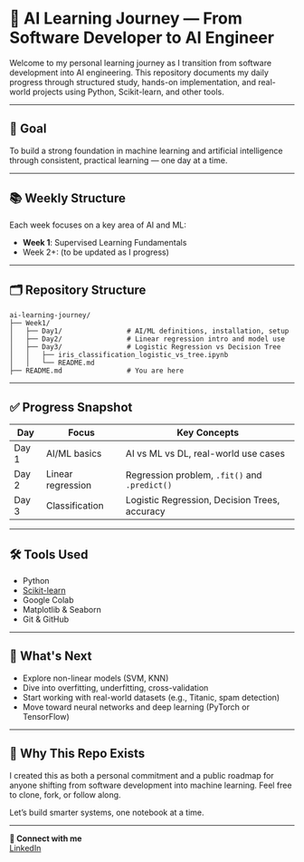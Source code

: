 # 🧠 AI Learning Journey — From Software Developer to AI Engineer

Welcome to my personal learning journey as I transition from software development into AI engineering. This repository documents my daily progress through structured study, hands-on implementation, and real-world projects using Python, Scikit-learn, and other tools.

---

## 🎯 Goal

To build a strong foundation in machine learning and artificial intelligence through consistent, practical learning — one day at a time.

---

## 📚 Weekly Structure

Each week focuses on a key area of AI and ML:
- **Week 1**: Supervised Learning Fundamentals
- Week 2+: (to be updated as I progress)

---

## 🗂️ Repository Structure

```
ai-learning-journey/
├── Week1/
│   ├── Day1/                # AI/ML definitions, installation, setup
│   ├── Day2/                # Linear regression intro and model use
│   ├── Day3/                # Logistic Regression vs Decision Tree
│   │   ├── iris_classification_logistic_vs_tree.ipynb
│   │   └── README.md
├── README.md                # You are here
```

---

## ✅ Progress Snapshot

| Day | Focus | Key Concepts |
|-----|-------|--------------|
| Day 1 | AI/ML basics | AI vs ML vs DL, real-world use cases |
| Day 2 | Linear regression | Regression problem, `.fit()` and `.predict()` |
| Day 3 | Classification | Logistic Regression, Decision Trees, accuracy |

---

## 🛠️ Tools Used

- Python
- [Scikit-learn](https://scikit-learn.org)
- Google Colab
- Matplotlib & Seaborn
- Git & GitHub

---

## 🚀 What's Next

- Explore non-linear models (SVM, KNN)
- Dive into overfitting, underfitting, cross-validation
- Start working with real-world datasets (e.g., Titanic, spam detection)
- Move toward neural networks and deep learning (PyTorch or TensorFlow)

---

## 🧩 Why This Repo Exists

I created this as both a personal commitment and a public roadmap for anyone shifting from software development into machine learning. Feel free to clone, fork, or follow along.

Let’s build smarter systems, one notebook at a time.

---

**🔗 Connect with me**  
[LinkedIn](https://www.linkedin.com/in/abbassbaz/)
